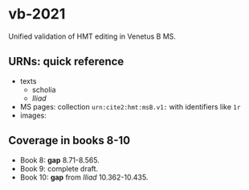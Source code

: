 # vb-2021

Unified validation of HMT editing in Venetus B MS.

## URNs: quick reference


- texts
    - scholia
    - *Iliad*
- MS pages: collection `urn:cite2:hmt:msB.v1:` with identifiers like `1r`
- images: 


## Coverage in books 8-10

- Book 8:  **gap** 8.71-8.565.
- Book 9:  complete draft.
- Book 10: **gap** from *Iliad* 10.362-10.435.
 